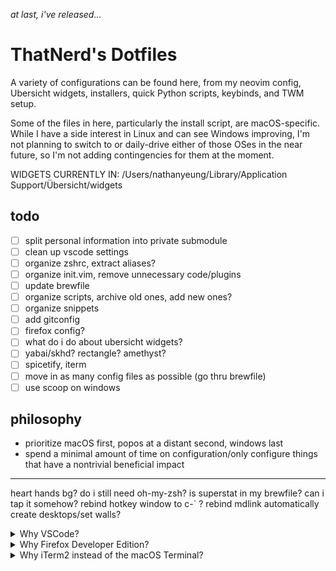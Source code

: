 *at last, i've released...*

# ThatNerd's Dotfiles

A variety of configurations can be found here, from my neovim config, Ubersicht
widgets, installers, quick Python scripts, keybinds, and TWM setup.

Some of the files in here, particularly the install script, are macOS-specific.
While I have a side interest in Linux and can see Windows improving, I'm not
planning to switch to or daily-drive either of those OSes in the near future, so
I'm not adding contingencies for them at the moment.


WIDGETS CURRENTLY IN:
/Users/nathanyeung/Library/Application Support/Übersicht/widgets


## todo
- [ ] split personal information into private submodule
- [ ] clean up vscode settings
- [ ] organize zshrc, extract aliases?
- [ ] organize init.vim, remove unnecessary code/plugins
- [ ] update brewfile
- [ ] organize scripts, archive old ones, add new ones?
- [ ] organize snippets
- [ ] add gitconfig
- [ ] firefox config?
- [ ] what do i do about ubersicht widgets?
- [ ] yabai/skhd? rectangle? amethyst?
- [ ] spicetify, iterm
- [ ] move in as many config files as possible (go thru brewfile)
- [ ] use scoop on windows

## philosophy
- prioritize macOS first, popos at a distant second, windows last
- spend a minimal amount of time on configuration/only configure things that
  have a nontrivial beneficial impact
---

heart hands bg?
do i still need oh-my-zsh?
is superstat in my brewfile? can i tap it somehow?
rebind hotkey window to c-` ?
rebind mdlink
automatically create desktops/set walls?


<details>
<summary>Why VSCode?</summary>
</details>

<details>
<summary>Why Firefox Developer Edition?</summary>

- good devtools
- fast

</details>

<details>
<summary>Why iTerm2 instead of the macOS Terminal?</summary>

- hotkey window
- shell integration
- better tab/title bar aesthetic, imo
- advanced paste continually saving my life
- `cmd-opt-a` to receive a notification when a command finishes running (this is
  a lifesaver when doing big package updates, cloning giant repos, etc)
- `cmd-;` to autocomplete
- split view (ever wanted to run your frontend and backend in dev and see both
  processes at once?)
    - yes, i know i could use tmux. no, i can't be bothered.

Other terminal apps are either too fancy or don't have the native feel that
iTerm has.

</details>
